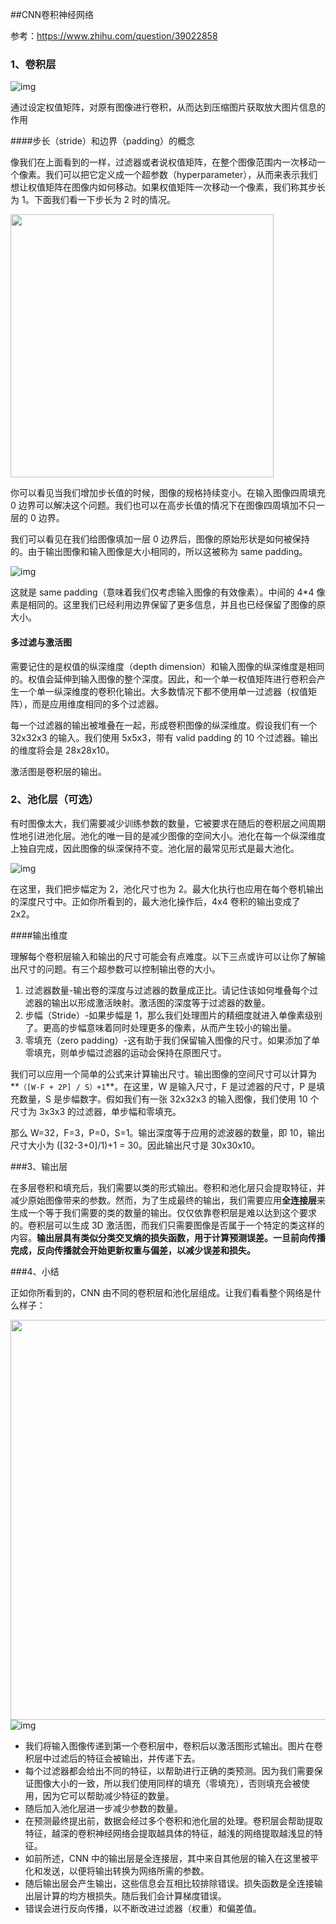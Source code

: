 ##CNN卷积神经网络

参考：https://www.zhihu.com/question/39022858

### 1、卷积层

![img](https://pic1.zhimg.com/50/v2-f9dab2820dc8a941e62c1e5c63e418f1_hd.gif) 

通过设定权值矩阵，对原有图像进行卷积，从而达到压缩图片获取放大图片信息的作用

####步长（stride）和边界（padding）的概念

像我们在上面看到的一样，过滤器或者说权值矩阵，在整个图像范围内一次移动一个像素。我们可以把它定义成一个超参数（hyperparameter），从而来表示我们想让权值矩阵在图像内如何移动。如果权值矩阵一次移动一个像素，我们称其步长为 1。下面我们看一下步长为 2 时的情况。

<img src="https://pic4.zhimg.com/50/v2-2d5ce7b1af041dab1b4019cc2776b71b_hd.gif" data-rawwidth="421" data-rawheight="150" data-thumbnail="https://pic4.zhimg.com/50/v2-2d5ce7b1af041dab1b4019cc2776b71b_hd.jpg" class="origin_image zh-lightbox-thumb" width="421" data-original="https://pic4.zhimg.com/v2-2d5ce7b1af041dab1b4019cc2776b71b_r.jpg">

你可以看见当我们增加步长值的时候，图像的规格持续变小。在输入图像四周填充 0 边界可以解决这个问题。我们也可以在高步长值的情况下在图像四周填加不只一层的 0 边界。

我们可以看见在我们给图像填加一层 0 边界后，图像的原始形状是如何被保持的。由于输出图像和输入图像是大小相同的，所以这被称为 same padding。

![img](https://pic4.zhimg.com/50/v2-19f50c58341de1d5c4700972a718b8e1_hd.gif) 

这就是 same padding（意味着我们仅考虑输入图像的有效像素）。中间的 4*4 像素是相同的。这里我们已经利用边界保留了更多信息，并且也已经保留了图像的原大小。

#### **多过滤与激活图** 

需要记住的是权值的纵深维度（depth dimension）和输入图像的纵深维度是相同的。权值会延伸到输入图像的整个深度。因此，和一个单一权值矩阵进行卷积会产生一个单一纵深维度的卷积化输出。大多数情况下都不使用单一过滤器（权值矩阵），而是应用维度相同的多个过滤器。

每一个过滤器的输出被堆叠在一起，形成卷积图像的纵深维度。假设我们有一个 32x32x3 的输入。我们使用 5x5x3，带有 valid padding 的 10 个过滤器。输出的维度将会是 28x28x10。

激活图是卷积层的输出。 

### 2、池化层（可选）

有时图像太大，我们需要减少训练参数的数量，它被要求在随后的卷积层之间周期性地引进池化层。池化的唯一目的是减少图像的空间大小。池化在每一个纵深维度上独自完成，因此图像的纵深保持不变。池化层的最常见形式是最大池化。 

![img](https://pic1.zhimg.com/80/v2-cae74f34159e48d581156d80e8e12ec6_hd.jpg)

在这里，我们把步幅定为 2，池化尺寸也为 2。最大化执行也应用在每个卷机输出的深度尺寸中。正如你所看到的，最大池化操作后，4x4 卷积的输出变成了 2x2。

####输出维度

理解每个卷积层输入和输出的尺寸可能会有点难度。以下三点或许可以让你了解输出尺寸的问题。有三个超参数可以控制输出卷的大小。

1. 过滤器数量-输出卷的深度与过滤器的数量成正比。请记住该如何堆叠每个过滤器的输出以形成激活映射。激活图的深度等于过滤器的数量。
2. 步幅（Stride）-如果步幅是 1，那么我们处理图片的精细度就进入单像素级别了。更高的步幅意味着同时处理更多的像素，从而产生较小的输出量。
3. 零填充（zero padding）-这有助于我们保留输入图像的尺寸。如果添加了单零填充，则单步幅过滤器的运动会保持在原图尺寸。

我们可以应用一个简单的公式来计算输出尺寸。输出图像的空间尺寸可以计算为**`（[W-F + 2P] / S）+1`**。在这里，W 是输入尺寸，F 是过滤器的尺寸，P 是填充数量，S 是步幅数字。假如我们有一张 32x32x3 的输入图像，我们使用 10 个尺寸为 3x3x3 的过滤器，单步幅和零填充。

那么 W=32，F=3，P=0，S=1。输出深度等于应用的滤波器的数量，即 10，输出尺寸大小为 ([32-3+0]/1)+1 = 30。因此输出尺寸是 30x30x10。

###3、输出层

在多层卷积和填充后，我们需要以类的形式输出。卷积和池化层只会提取特征，并减少原始图像带来的参数。然而，为了生成最终的输出，我们需要应用**全连接层**来生成一个等于我们需要的类的数量的输出。仅仅依靠卷积层是难以达到这个要求的。卷积层可以生成 3D 激活图，而我们只需要图像是否属于一个特定的类这样的内容。**输出层具有类似分类交叉熵的损失函数，用于计算预测误差。一旦前向传播完成，反向传播就会开始更新权重与偏差，以减少误差和损失。**

###4、小结

正如你所看到的，CNN 由不同的卷积层和池化层组成。让我们看看整个网络是什么样子：

<img src="https://pic3.zhimg.com/50/v2-a182b75112c9c6d60892a95f47359d24_hd.jpg" data-rawwidth="640" data-rawheight="188" class="origin_image zh-lightbox-thumb" width="640" data-original="https://pic3.zhimg.com/v2-a182b75112c9c6d60892a95f47359d24_r.jpg">![img](https://pic3.zhimg.com/80/v2-a182b75112c9c6d60892a95f47359d24_hd.jpg)

- 我们将输入图像传递到第一个卷积层中，卷积后以激活图形式输出。图片在卷积层中过滤后的特征会被输出，并传递下去。
- 每个过滤器都会给出不同的特征，以帮助进行正确的类预测。因为我们需要保证图像大小的一致，所以我们使用同样的填充（零填充），否则填充会被使用，因为它可以帮助减少特征的数量。
- 随后加入池化层进一步减少参数的数量。
- 在预测最终提出前，数据会经过多个卷积和池化层的处理。卷积层会帮助提取特征，越深的卷积神经网络会提取越具体的特征，越浅的网络提取越浅显的特征。
- 如前所述，CNN 中的输出层是全连接层，其中来自其他层的输入在这里被平化和发送，以便将输出转换为网络所需的参数。
- 随后输出层会产生输出，这些信息会互相比较排除错误。损失函数是全连接输出层计算的均方根损失。随后我们会计算梯度错误。
- 错误会进行反向传播，以不断改进过滤器（权重）和偏差值。

